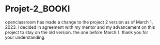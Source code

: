 # Projet-2_BOOKI
openclassroom has made a change to the project 2 version as of March 1, 2023. 
i decided in agreement with my mentor and my advancement on this project to stay on the old version. the one before March 1. 
thank you for your understanding.
